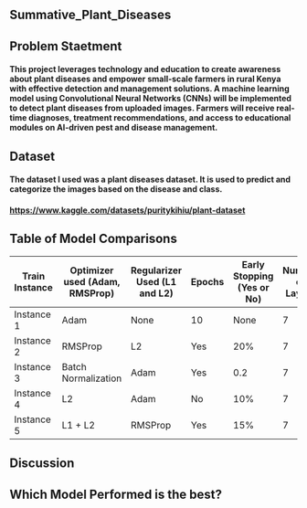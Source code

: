 ## Summative_Plant_Diseases
## Problem Staetment 
#### This project leverages technology and education to create awareness about plant diseases and empower small-scale farmers in rural Kenya with effective detection and management solutions. A machine learning model using Convolutional Neural Networks (CNNs) will be implemented to detect plant diseases from uploaded images. Farmers will receive real-time diagnoses, treatment recommendations, and access to educational modules on AI-driven pest and disease management.
## Dataset  
#### The dataset I used was a **plant diseases dataset**. It is used to predict and categorize the images based on the disease and class.  
#### https://www.kaggle.com/datasets/puritykihiu/plant-dataset
## Table of Model Comparisons
| Train Instance | Optimizer used (Adam, RMSProp) | Regularizer Used (L1 and L2) | Epochs | Early Stopping (Yes or No) | Number of Layers | Learning Rate | Accuracy | F1 Score | Recall | Precision |
|---------------|--------------------------------|------------------------------|--------|----------------------------|------------------|--------------|----------|----------|--------|-----------|
| Instance 1   | Adam                           | None                         | 10   | None                       | 7            | None         | 0.681    | 0.576    | 0.557  | 0.597     |
| Instance 2   | RMSProp                        | L2                           | Yes    | 20%                        | 7          | None         | 0.685    | 0.5849   | 0.849  | 0.4503    |
| Instance 3   | Batch Normalization            | Adam                         | Yes    | 0.2                         | 7           | None         | 0.680    | 0.480    | 0.380  | 0.680     |
| Instance 4   | L2                             | Adam                         | No     | 10%                         | 7            | None         |          |          |        |           |
| Instance 5   | L1 + L2                        | RMSProp                      | Yes    | 15%                         | 7           | None         |          |          |        |           |
## Discussion

## Which Model Performed is the best?
